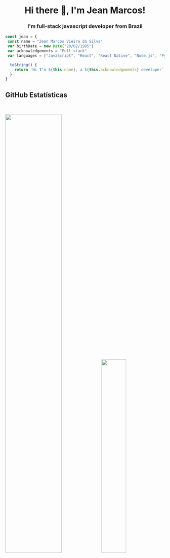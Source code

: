 <h1 align="center">Hi there 👋, I'm Jean Marcos!</h1>

<h3 align="center">I'm full-stack javascript developer from Brazil</h3>

```javascript
const jean = {
 const name = "Jean Marcos Vieira da Silva"
 var birthDate = new Date("20/02/1995")
 var acknowledgements = "Full-stack"
 var languages = ["JavaScript", "React", "React Native", "Node.js", "Python", "PHP", "React Testing Library", "Jest"]

  toString() {
    return `Hi I'm ${this.name}, a ${this.acknowledgements} developer`;
  }
}
```

 ## **GitHub Estatísticas**

<br/>
<p align="left">
  <img width="59.5%" src="https://github-readme-stats.vercel.app/api?username=jeanmarcos552&show_icons=true&hide_border=true" />
  <img width="39.5%" src="https://github-readme-stats.vercel.app/api/top-langs/?username=jeanmarcos552&theme=dracula&hide_langs_below=1" />
</p>
<br>


 <!-- <img align="center" src="https://github-readme-stats.vercel.app/api?username=jeanmarcos552&show_icons=true&theme=dracula&line_height=27" alt="JEAN MARCOS"/> -->


[instagram]: https://www.instagram.com/jieaan/
[linkedin]: https://www.linkedin.com/in/jean-marcos-80119a117/

